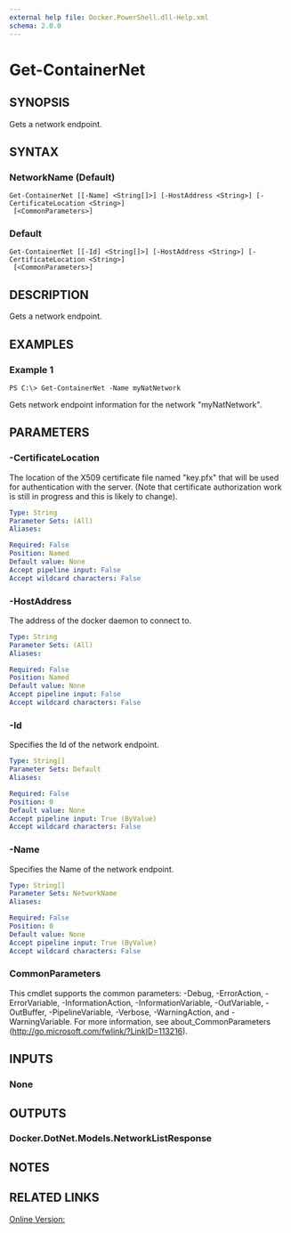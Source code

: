 ```yaml
---
external help file: Docker.PowerShell.dll-Help.xml
schema: 2.0.0
---
```


# Get-ContainerNet
## SYNOPSIS
Gets a network endpoint.
## SYNTAX

### NetworkName (Default)
```
Get-ContainerNet [[-Name] <String[]>] [-HostAddress <String>] [-CertificateLocation <String>]
 [<CommonParameters>]
```

### Default
```
Get-ContainerNet [[-Id] <String[]>] [-HostAddress <String>] [-CertificateLocation <String>]
 [<CommonParameters>]
```

## DESCRIPTION
Gets a network endpoint.
## EXAMPLES

### Example 1
```
PS C:\> Get-ContainerNet -Name myNatNetwork
```

Gets network endpoint information for the network "myNatNetwork".
## PARAMETERS

### -CertificateLocation
The location of the X509 certificate file named "key.pfx" that will be used for authentication with the server.  (Note that certificate authorization work is still in progress and this is likely to change).





```yaml
Type: String
Parameter Sets: (All)
Aliases: 

Required: False
Position: Named
Default value: None
Accept pipeline input: False
Accept wildcard characters: False
```

### -HostAddress
The address of the docker daemon to connect to.





```yaml
Type: String
Parameter Sets: (All)
Aliases: 

Required: False
Position: Named
Default value: None
Accept pipeline input: False
Accept wildcard characters: False
```

### -Id
Specifies the Id of the network endpoint.

```yaml
Type: String[]
Parameter Sets: Default
Aliases: 

Required: False
Position: 0
Default value: None
Accept pipeline input: True (ByValue)
Accept wildcard characters: False
```

### -Name
Specifies the Name of the network endpoint.

```yaml
Type: String[]
Parameter Sets: NetworkName
Aliases: 

Required: False
Position: 0
Default value: None
Accept pipeline input: True (ByValue)
Accept wildcard characters: False
```

### CommonParameters
This cmdlet supports the common parameters: -Debug, -ErrorAction, -ErrorVariable, -InformationAction, -InformationVariable, -OutVariable, -OutBuffer, -PipelineVariable, -Verbose, -WarningAction, and -WarningVariable. For more information, see about_CommonParameters (http://go.microsoft.com/fwlink/?LinkID=113216).
## INPUTS

### None

## OUTPUTS

### Docker.DotNet.Models.NetworkListResponse

## NOTES

## RELATED LINKS

[Online Version:](https://github.com/Microsoft/Docker-PowerShell/blob/master/src/Docker.PowerShell/Help/Get-ContainerNet.md)






